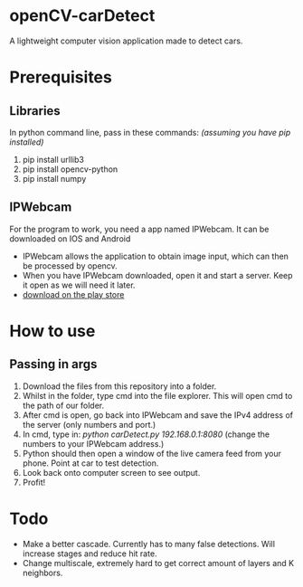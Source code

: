 # openCV-carDetect
A lightweight computer vision application made to detect cars.

# Prerequisites 
## Libraries
In python command line, pass in these commands: *(assuming you have pip installed)* 
1. pip install urllib3
2. pip install opencv-python
3. pip install numpy

## IPWebcam
For the program to work, you need a app named IPWebcam. It can be downloaded on IOS and Android
- IPWebcam allows the application to obtain image input, which can then be processed by opencv.
- When you have IPWebcam downloaded, open it and start a server. Keep it open as we will need it later.
- [download on the play store ](https://play.google.com/store/apps/details?id=com.pas.webcam&hl=en_CA)

# How to use
## Passing in args
1. Download the files from this repository into a folder.
2. Whilst in the folder, type cmd into the file explorer. This will open cmd to the path of our folder.
3. After cmd is open, go back into IPWebcam and save the IPv4 address of the server (only numbers and port.)
4. In cmd, type in: *python carDetect.py 192.168.0.1:8080* (change the numbers to your IPWebcam address.)
5. Python should then open a window of the live camera feed from your phone. Point at car to test detection.
6. Look back onto computer screen to see output.
7. Profit!

# Todo
- Make a better cascade. Currently has to many false detections. Will increase stages and reduce hit rate.
- Change multiscale, extremely hard to get correct amount of layers and K neighbors.






